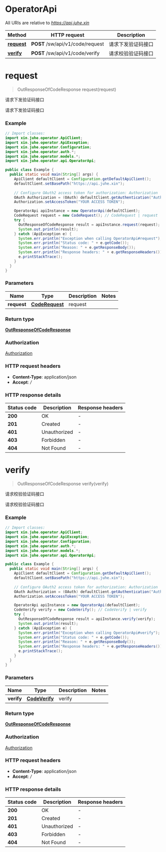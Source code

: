 # OperatorApi

All URIs are relative to *https://api.juhe.xin*

Method | HTTP request | Description
------------- | ------------- | -------------
[**request**](OperatorApi.md#request) | **POST** /sw/api/v1/code/request | 请求下发验证码接口
[**verify**](OperatorApi.md#verify) | **POST** /sw/api/v1/code/verify | 请求校验验证码接口


<a name="request"></a>
# **request**
> OutResponseOfCodeResponse request(request)

请求下发验证码接口

请求下发验证码接口

### Example
```java
// Import classes:
import xin.juhe.operator.ApiClient;
import xin.juhe.operator.ApiException;
import xin.juhe.operator.Configuration;
import xin.juhe.operator.auth.*;
import xin.juhe.operator.models.*;
import xin.juhe.operator.api.OperatorApi;

public class Example {
  public static void main(String[] args) {
    ApiClient defaultClient = Configuration.getDefaultApiClient();
    defaultClient.setBasePath("https://api.juhe.xin");
    
    // Configure OAuth2 access token for authorization: Authorization
    OAuth Authorization = (OAuth) defaultClient.getAuthentication("Authorization");
    Authorization.setAccessToken("YOUR ACCESS TOKEN");

    OperatorApi apiInstance = new OperatorApi(defaultClient);
    CodeRequest request = new CodeRequest(); // CodeRequest | request
    try {
      OutResponseOfCodeResponse result = apiInstance.request(request);
      System.out.println(result);
    } catch (ApiException e) {
      System.err.println("Exception when calling OperatorApi#request");
      System.err.println("Status code: " + e.getCode());
      System.err.println("Reason: " + e.getResponseBody());
      System.err.println("Response headers: " + e.getResponseHeaders());
      e.printStackTrace();
    }
  }
}
```

### Parameters

Name | Type | Description  | Notes
------------- | ------------- | ------------- | -------------
 **request** | [**CodeRequest**](CodeRequest.md)| request |

### Return type

[**OutResponseOfCodeResponse**](OutResponseOfCodeResponse.md)

### Authorization

[Authorization](../README.md#Authorization)

### HTTP request headers

 - **Content-Type**: application/json
 - **Accept**: */*

### HTTP response details
| Status code | Description | Response headers |
|-------------|-------------|------------------|
**200** | OK |  -  |
**201** | Created |  -  |
**401** | Unauthorized |  -  |
**403** | Forbidden |  -  |
**404** | Not Found |  -  |

<a name="verify"></a>
# **verify**
> OutResponseOfCodeResponse verify(verify)

请求校验验证码接口

请求校验验证码接口

### Example
```java
// Import classes:
import xin.juhe.operator.ApiClient;
import xin.juhe.operator.ApiException;
import xin.juhe.operator.Configuration;
import xin.juhe.operator.auth.*;
import xin.juhe.operator.models.*;
import xin.juhe.operator.api.OperatorApi;

public class Example {
  public static void main(String[] args) {
    ApiClient defaultClient = Configuration.getDefaultApiClient();
    defaultClient.setBasePath("https://api.juhe.xin");
    
    // Configure OAuth2 access token for authorization: Authorization
    OAuth Authorization = (OAuth) defaultClient.getAuthentication("Authorization");
    Authorization.setAccessToken("YOUR ACCESS TOKEN");

    OperatorApi apiInstance = new OperatorApi(defaultClient);
    CodeVerify verify = new CodeVerify(); // CodeVerify | verify
    try {
      OutResponseOfCodeResponse result = apiInstance.verify(verify);
      System.out.println(result);
    } catch (ApiException e) {
      System.err.println("Exception when calling OperatorApi#verify");
      System.err.println("Status code: " + e.getCode());
      System.err.println("Reason: " + e.getResponseBody());
      System.err.println("Response headers: " + e.getResponseHeaders());
      e.printStackTrace();
    }
  }
}
```

### Parameters

Name | Type | Description  | Notes
------------- | ------------- | ------------- | -------------
 **verify** | [**CodeVerify**](CodeVerify.md)| verify |

### Return type

[**OutResponseOfCodeResponse**](OutResponseOfCodeResponse.md)

### Authorization

[Authorization](../README.md#Authorization)

### HTTP request headers

 - **Content-Type**: application/json
 - **Accept**: */*

### HTTP response details
| Status code | Description | Response headers |
|-------------|-------------|------------------|
**200** | OK |  -  |
**201** | Created |  -  |
**401** | Unauthorized |  -  |
**403** | Forbidden |  -  |
**404** | Not Found |  -  |

